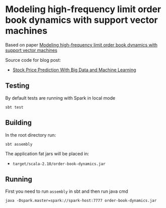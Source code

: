 # Modeling high-frequency limit order book dynamics with support vector machines

Based on paper [Modeling high-frequency limit order book dynamics with support vector machines](https://raw.github.com/ezhulenev/scala-openbook/master/assets/Modeling-high-frequency-limit-order-book-dynamics-with-support-vector-machines.pdf)

Source code for blog post:

- [Stock Price Prediction With Big Data and Machine Learning](http://eugenezhulenev.com/blog/2014/11/14/stock-price-prediction-with-big-data-and-machine-learning/)

## Testing

By default tests are running with Spark in local mode

    sbt test

## Building

In the root directory run:

    sbt assembly

The application fat jars will be placed in:
  - `target/scala-2.10/order-book-dynamics.jar`


## Running

First you need to run `assembly` in sbt and then run java cmd

    java -Dspark.master=spark://spark-host:7777 order-book-dynamics.jar